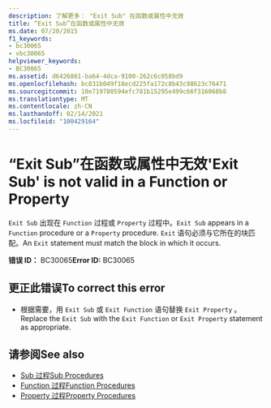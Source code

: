 ```yaml
---
description: 了解更多： "Exit Sub" 在函数或属性中无效
title: “Exit Sub”在函数或属性中无效
ms.date: 07/20/2015
f1_keywords:
- bc30065
- vbc30065
helpviewer_keywords:
- BC30065
ms.assetid: d6426861-ba64-4dca-9100-262c6c058bd9
ms.openlocfilehash: bc831b049f18ecd225fa172c8b43c98623c76471
ms.sourcegitcommit: 10e719780594efc781b15295e499c66f316068b8
ms.translationtype: MT
ms.contentlocale: zh-CN
ms.lasthandoff: 02/14/2021
ms.locfileid: "100429164"
---
```

# <a name="exit-sub-is-not-valid-in-a-function-or-property"></a><span data-ttu-id="4d6ae-103">“Exit Sub”在函数或属性中无效</span><span class="sxs-lookup"><span data-stu-id="4d6ae-103">'Exit Sub' is not valid in a Function or Property</span></span>

<span data-ttu-id="4d6ae-104">`Exit Sub` 出现在 `Function` 过程或 `Property` 过程中。</span><span class="sxs-lookup"><span data-stu-id="4d6ae-104">`Exit Sub` appears in a `Function` procedure or a `Property` procedure.</span></span> <span data-ttu-id="4d6ae-105">`Exit` 语句必须与它所在的块匹配。</span><span class="sxs-lookup"><span data-stu-id="4d6ae-105">An `Exit` statement must match the block in which it occurs.</span></span>  
  
 <span data-ttu-id="4d6ae-106">**错误 ID：** BC30065</span><span class="sxs-lookup"><span data-stu-id="4d6ae-106">**Error ID:** BC30065</span></span>  
  
## <a name="to-correct-this-error"></a><span data-ttu-id="4d6ae-107">更正此错误</span><span class="sxs-lookup"><span data-stu-id="4d6ae-107">To correct this error</span></span>  
  
- <span data-ttu-id="4d6ae-108">根据需要，用 `Exit Sub` 或 `Exit Function` 语句替换 `Exit Property` 。</span><span class="sxs-lookup"><span data-stu-id="4d6ae-108">Replace the `Exit Sub` with the `Exit Function` or `Exit Property` statement as appropriate.</span></span>  
  
## <a name="see-also"></a><span data-ttu-id="4d6ae-109">请参阅</span><span class="sxs-lookup"><span data-stu-id="4d6ae-109">See also</span></span>

- [<span data-ttu-id="4d6ae-110">Sub 过程</span><span class="sxs-lookup"><span data-stu-id="4d6ae-110">Sub Procedures</span></span>](../programming-guide/language-features/procedures/sub-procedures.md)
- [<span data-ttu-id="4d6ae-111">Function 过程</span><span class="sxs-lookup"><span data-stu-id="4d6ae-111">Function Procedures</span></span>](../programming-guide/language-features/procedures/function-procedures.md)
- [<span data-ttu-id="4d6ae-112">Property 过程</span><span class="sxs-lookup"><span data-stu-id="4d6ae-112">Property Procedures</span></span>](../programming-guide/language-features/procedures/property-procedures.md)
